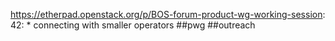 https://etherpad.openstack.org/p/BOS-forum-product-wg-working-session: 42: * connecting with smaller operators ##pwg ##outreach
